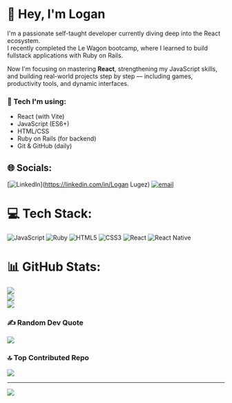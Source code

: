 # 👋 Hey, I'm Logan

I'm a passionate self-taught developer currently diving deep into the React ecosystem.  
I recently completed the Le Wagon bootcamp, where I learned to build fullstack applications with Ruby on Rails.  

Now I'm focusing on mastering **React**, strengthening my JavaScript skills, and building real-world projects step by step — including games, productivity tools, and dynamic interfaces.

### 🔧 Tech I'm using:
- React (with Vite)
- JavaScript (ES6+)
- HTML/CSS
- Ruby on Rails (for backend)
- Git & GitHub (daily)


## 🌐 Socials:
[![LinkedIn](https://img.shields.io/badge/LinkedIn-%230077B5.svg?logo=linkedin&logoColor=white)](https://linkedin.com/in/Logan Lugez) [![email](https://img.shields.io/badge/Email-D14836?logo=gmail&logoColor=white)](mailto:lugezlogan8@gmail.com) 

# 💻 Tech Stack:
![JavaScript](https://img.shields.io/badge/javascript-%23323330.svg?style=for-the-badge&logo=javascript&logoColor=%23F7DF1E) ![Ruby](https://img.shields.io/badge/ruby-%23CC342D.svg?style=for-the-badge&logo=ruby&logoColor=white) ![HTML5](https://img.shields.io/badge/html5-%23E34F26.svg?style=for-the-badge&logo=html5&logoColor=white) ![CSS3](https://img.shields.io/badge/css3-%231572B6.svg?style=for-the-badge&logo=css3&logoColor=white) ![React](https://img.shields.io/badge/react-%2320232a.svg?style=for-the-badge&logo=react&logoColor=%2361DAFB) ![React Native](https://img.shields.io/badge/react_native-%2320232a.svg?style=for-the-badge&logo=react&logoColor=%2361DAFB)
# 📊 GitHub Stats:
![](https://github-readme-stats.vercel.app/api?username=Logan-Bing&theme=react&hide_border=false&include_all_commits=false&count_private=false)<br/>
![](https://nirzak-streak-stats.vercel.app/?user=Logan-Bing&theme=react&hide_border=false)<br/>
![](https://github-readme-stats.vercel.app/api/top-langs/?username=Logan-Bing&theme=react&hide_border=false&include_all_commits=false&count_private=false&layout=compact)

### ✍️ Random Dev Quote
![](https://quotes-github-readme.vercel.app/api?type=horizontal&theme=tokyonight)

### 🔝 Top Contributed Repo
![](https://github-contributor-stats.vercel.app/api?username=Logan-Bing&limit=5&theme=dark&combine_all_yearly_contributions=true)

---
[![](https://visitcount.itsvg.in/api?id=Logan-Bing&icon=0&color=0)](https://visitcount.itsvg.in)

<!-- Proudly created with GPRM ( https://gprm.itsvg.in ) -->
